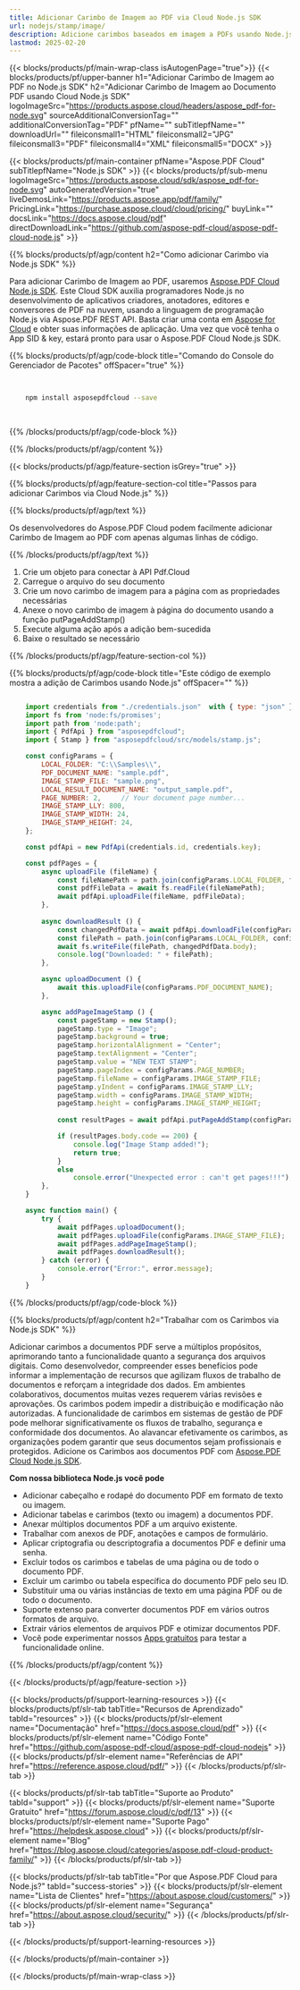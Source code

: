 ```yaml
---
title: Adicionar Carimbo de Imagem ao PDF via Cloud Node.js SDK
url: nodejs/stamp/image/
description: Adicione carimbos baseados em imagem a PDFs usando Node.js e o Aspose.PDF Cloud SDK.
lastmod: 2025-02-20
---
```


{{< blocks/products/pf/main-wrap-class isAutogenPage="true">}}
{{< blocks/products/pf/upper-banner h1="Adicionar Carimbo de Imagem ao PDF no Node.js SDK" h2="Adicionar Carimbo de Imagem ao Documento PDF usando Cloud Node.js SDK" logoImageSrc="https://products.aspose.cloud/headers/aspose_pdf-for-node.svg" sourceAdditionalConversionTag="" additionalConversionTag="PDF" pfName="" subTitlepfName="" downloadUrl="" fileiconsmall1="HTML" fileiconsmall2="JPG" fileiconsmall3="PDF" fileiconsmall4="XML" fileiconsmall5="DOCX" >}}

{{< blocks/products/pf/main-container pfName="Aspose.PDF Cloud" subTitlepfName="Node.js SDK" >}}
{{< blocks/products/pf/sub-menu logoImageSrc="https://products.aspose.cloud/sdk/aspose_pdf-for-node.svg"
autoGeneratedVersion="true"
liveDemosLink="https://products.aspose.app/pdf/family/" PricingLink="https://purchase.aspose.cloud/cloud/pricing/" buyLink="" docsLink="https://docs.aspose.cloud/pdf"  directDownloadLink="https://github.com/aspose-pdf-cloud/aspose-pdf-cloud-node.js" >}}

{{% blocks/products/pf/agp/content h2="Como adicionar Carimbo via Node.js SDK" %}}

Para adicionar Carimbo de Imagem ao PDF, usaremos
[Aspose.PDF Cloud Node.js SDK](https://products.aspose.cloud/pdf/nodejs/). Este Cloud SDK auxilia programadores Node.js no desenvolvimento de aplicativos criadores, anotadores, editores e conversores de PDF na nuvem, usando a linguagem de programação Node.js via Aspose.PDF REST API. Basta criar uma conta em [Aspose for Cloud](https://dashboard.aspose.cloud/#/apps) e obter suas informações de aplicação. Uma vez que você tenha o App SID & key, estará pronto para usar o Aspose.PDF Cloud Node.js SDK.

{{% blocks/products/pf/agp/code-block title="Comando do Console do Gerenciador de Pacotes" offSpacer="true" %}}

```bash

     
    npm install asposepdfcloud --save
     
     

```

{{% /blocks/products/pf/agp/code-block %}}

{{% /blocks/products/pf/agp/content %}}

{{< blocks/products/pf/agp/feature-section isGrey="true" >}}

{{% blocks/products/pf/agp/feature-section-col title="Passos para adicionar Carimbos via Cloud Node.js" %}}

{{% blocks/products/pf/agp/text %}}

Os desenvolvedores do Aspose.PDF Cloud podem facilmente adicionar Carimbo de Imagem ao PDF com apenas algumas linhas de código.

{{% /blocks/products/pf/agp/text %}}

1. Crie um objeto para conectar à API Pdf.Cloud
1. Carregue o arquivo do seu documento
1. Crie um novo carimbo de imagem para a página com as propriedades necessárias
1. Anexe o novo carimbo de imagem à página do documento usando a função putPageAddStamp()
1. Execute alguma ação após a adição bem-sucedida
1. Baixe o resultado se necessário

{{% /blocks/products/pf/agp/feature-section-col %}}


{{% blocks/products/pf/agp/code-block title="Este código de exemplo mostra a adição de Carimbos usando Node.js" offSpacer="" %}}

```js

    import credentials from "./credentials.json"  with { type: "json" };
    import fs from 'node:fs/promises';
    import path from 'node:path';
    import { PdfApi } from "asposepdfcloud";
    import { Stamp } from "asposepdfcloud/src/models/stamp.js"; 

    const configParams = {
        LOCAL_FOLDER: "C:\\Samples\\",
        PDF_DOCUMENT_NAME: "sample.pdf",
        IMAGE_STAMP_FILE: "sample.png",
        LOCAL_RESULT_DOCUMENT_NAME: "output_sample.pdf",
        PAGE_NUMBER: 2,     // Your document page number...
        IMAGE_STAMP_LLY: 800,
        IMAGE_STAMP_WIDTH: 24,
        IMAGE_STAMP_HEIGHT: 24,
    };

    const pdfApi = new PdfApi(credentials.id, credentials.key);

    const pdfPages = {
        async uploadFile (fileName) {
            const fileNamePath = path.join(configParams.LOCAL_FOLDER, fileName);
            const pdfFileData = await fs.readFile(fileNamePath);
            await pdfApi.uploadFile(fileName, pdfFileData);
        },
                        
        async downloadResult () {
            const changedPdfData = await pdfApi.downloadFile(configParams.PDF_DOCUMENT_NAME);
            const filePath = path.join(configParams.LOCAL_FOLDER, configParams.LOCAL_RESULT_DOCUMENT_NAME);
            await fs.writeFile(filePath, changedPdfData.body);
            console.log("Downloaded: " + filePath);
        },

        async uploadDocument () {
            await this.uploadFile(configParams.PDF_DOCUMENT_NAME);
        },

        async addPageImageStamp () {
            const pageStamp = new Stamp();
            pageStamp.type = "Image";
            pageStamp.background = true;
            pageStamp.horizontalAlignment = "Center";
            pageStamp.textAlignment = "Center";
            pageStamp.value = "NEW TEXT STAMP";
            pageStamp.pageIndex = configParams.PAGE_NUMBER;
            pageStamp.fileName = configParams.IMAGE_STAMP_FILE;
            pageStamp.yIndent = configParams.IMAGE_STAMP_LLY;
            pageStamp.width = configParams.IMAGE_STAMP_WIDTH;
            pageStamp.height = configParams.IMAGE_STAMP_HEIGHT;
            
            const resultPages = await pdfApi.putPageAddStamp(configParams.PDF_DOCUMENT_NAME, configParams.PAGE_NUMBER, pageStamp);

            if (resultPages.body.code == 200) {
                console.log("Image Stamp added!");
                return true;
            }
            else
                console.error("Unexpected error : can't get pages!!!");
        },
    }

    async function main() {
        try {
            await pdfPages.uploadDocument();
            await pdfPages.uploadFile(configParams.IMAGE_STAMP_FILE);
            await pdfPages.addPageImageStamp();
            await pdfPages.downloadResult();
        } catch (error) {
            console.error("Error:", error.message);
        }
    }
```

{{% /blocks/products/pf/agp/code-block %}}

{{% blocks/products/pf/agp/content h2="Trabalhar com os Carimbos via Node.js SDK" %}}

Adicionar carimbos a documentos PDF serve a múltiplos propósitos, aprimorando tanto a funcionalidade quanto a segurança dos arquivos digitais. Como desenvolvedor, compreender esses benefícios pode informar a implementação de recursos que agilizam fluxos de trabalho de documentos e reforçam a integridade dos dados. Em ambientes colaborativos, documentos muitas vezes requerem várias revisões e aprovações. Os carimbos podem impedir a distribuição e modificação não autorizadas. A funcionalidade de carimbos em sistemas de gestão de PDF pode melhorar significativamente os fluxos de trabalho, segurança e conformidade dos documentos. Ao alavancar efetivamente os carimbos, as organizações podem garantir que seus documentos sejam profissionais e protegidos.
Adicione os Carimbos aos documentos PDF com [Aspose.PDF Cloud Node.js SDK](https://products.aspose.cloud/pdf/nodejs/).

**Com nossa biblioteca Node.js você pode**

+ Adicionar cabeçalho e rodapé do documento PDF em formato de texto ou imagem.
+ Adicionar tabelas e carimbos (texto ou imagem) a documentos PDF.
+ Anexar múltiplos documentos PDF a um arquivo existente.
+ Trabalhar com anexos de PDF, anotações e campos de formulário.
+ Aplicar criptografia ou descriptografia a documentos PDF e definir uma senha.
+ Excluir todos os carimbos e tabelas de uma página ou de todo o documento PDF.
+ Excluir um carimbo ou tabela específica do documento PDF pelo seu ID.
+ Substituir uma ou várias instâncias de texto em uma página PDF ou de todo o documento.
+ Suporte extenso para converter documentos PDF em vários outros formatos de arquivo.
+ Extrair vários elementos de arquivos PDF e otimizar documentos PDF.
+ Você pode experimentar nossos [Apps gratuitos](https://products.aspose.app/pdf/family/) para testar a funcionalidade online.

{{% /blocks/products/pf/agp/content %}}

{{< /blocks/products/pf/agp/feature-section >}}

{{< blocks/products/pf/support-learning-resources >}}
{{< blocks/products/pf/slr-tab tabTitle="Recursos de Aprendizado" tabId="resources" >}}
{{< blocks/products/pf/slr-element name="Documentação" href="https://docs.aspose.cloud/pdf" >}}
{{< blocks/products/pf/slr-element name="Código Fonte" href="https://github.com/aspose-pdf-cloud/aspose-pdf-cloud-nodejs" >}}
{{< blocks/products/pf/slr-element name="Referências de API" href="https://reference.aspose.cloud/pdf/" >}}
{{< /blocks/products/pf/slr-tab >}}

{{< blocks/products/pf/slr-tab tabTitle="Suporte ao Produto" tabId="support" >}}
{{< blocks/products/pf/slr-element name="Suporte Gratuito" href="https://forum.aspose.cloud/c/pdf/13" >}}
{{< blocks/products/pf/slr-element name="Suporte Pago" href="https://helpdesk.aspose.cloud" >}}
{{< blocks/products/pf/slr-element name="Blog" href="https://blog.aspose.cloud/categories/aspose.pdf-cloud-product-family/" >}}
{{< /blocks/products/pf/slr-tab >}}

{{< blocks/products/pf/slr-tab tabTitle="Por que Aspose.PDF Cloud para Node.js?" tabId="success-stories" >}}
{{< blocks/products/pf/slr-element name="Lista de Clientes" href="https://about.aspose.cloud/customers/" >}}
{{< blocks/products/pf/slr-element name="Segurança" href="https://about.aspose.cloud/security/" >}}
{{< /blocks/products/pf/slr-tab >}}

{{< /blocks/products/pf/support-learning-resources >}}

<!-- aboutfile Ends -->

{{< /blocks/products/pf/main-container >}}

{{< /blocks/products/pf/main-wrap-class >}}



